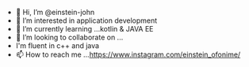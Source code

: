 - 👋 Hi, I’m @einstein-john
- 👀 I’m interested in  application development 
- 🌱 I’m currently learning ...kotlin & JAVA EE 
- 💞️ I’m looking to collaborate on ...
- I'm fluent in c++ and java
- 📫 How to reach me ...https://www.instagram.com/einstein_ofonime/

<!---
einstein-john/einstein-john is a ✨ special ✨ repository because its `README.md` (this file) appears on your GitHub profile.
You can click the Preview link to take a look at your changes.
--->
